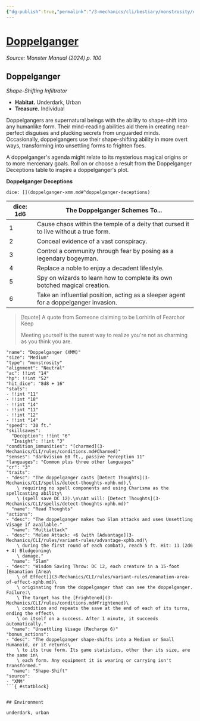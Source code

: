 ```yaml
---
{"dg-publish":true,"permalink":"/3-mechanics/cli/bestiary/monstrosity/doppelganger-xmm/","tags":["ttrpg-cli/compendium/src/5e/xmm","ttrpg-cli/monster/cr/3","ttrpg-cli/monster/environment/underdark","ttrpg-cli/monster/environment/urban","ttrpg-cli/monster/size/medium","ttrpg-cli/monster/type/monstrosity"],"created":"2025-03-01T17:25:19.806-05:00","updated":"2025-04-11T16:42:20.119-04:00"}
---
```


# [Doppelganger](3-Mechanics/CLI/bestiary/monstrosity/doppelganger-xmm.md)
*Source: Monster Manual (2024) p. 100*  

## Doppelganger

*Shape-Shifting Infiltrator*

- **Habitat.** Underdark, Urban  
- **Treasure.** Individual  

Doppelgangers are supernatural beings with the ability to shape-shift into any humanlike form. Their mind-reading abilities aid them in creating near-perfect disguises and plucking secrets from unguarded minds. Occasionally, doppelgangers use their shape-shifting ability in more overt ways, transforming into unsettling forms to frighten foes.

A doppelganger's agenda might relate to its mysterious magical origins or to more mercenary goals. Roll on or choose a result from the Doppelganger Deceptions table to inspire a doppelganger's plot.

**Doppelganger Deceptions**

`dice: [](doppelganger-xmm.md#^doppelganger-deceptions)`

| dice: 1d6 | The Doppelganger Schemes To... |
|-----------|--------------------------------|
| 1 | Cause chaos within the temple of a deity that cursed it to live without a true form. |
| 2 | Conceal evidence of a vast conspiracy. |
| 3 | Control a community through fear by posing as a legendary bogeyman. |
| 4 | Replace a noble to enjoy a decadent lifestyle. |
| 5 | Spy on wizards to learn how to complete its own botched magical creation. |
| 6 | Take an influential position, acting as a sleeper agent for a doppelganger invasion. |{ #doppelganger-deceptions}


> [!quote] A quote from Someone claiming to be Lorhirin of Fearchor Keep  
> 
> Meeting yourself is the surest way to realize you're not as charming as you think you are.


```statblock
"name": "Doppelganger (XMM)"
"size": "Medium"
"type": "monstrosity"
"alignment": "Neutral"
"ac": !!int "14"
"hp": !!int "52"
"hit_dice": "8d8 + 16"
"stats":
- !!int "11"
- !!int "18"
- !!int "14"
- !!int "11"
- !!int "12"
- !!int "14"
"speed": "30 ft."
"skillsaves":
  "Deception": !!int "6"
  "Insight": !!int "3"
"condition_immunities": "[charmed](3-Mechanics/CLI/rules/conditions.md#Charmed)"
"senses": "darkvision 60 ft., passive Perception 11"
"languages": "Common plus three other languages"
"cr": "3"
"traits":
- "desc": "The doppelganger casts [Detect Thoughts](3-Mechanics/CLI/spells/detect-thoughts-xphb.md),\
    \ requiring no spell components and using Charisma as the spellcasting ability\
    \ (spell save DC 12).\n\nAt will: [Detect Thoughts](3-Mechanics/CLI/spells/detect-thoughts-xphb.md)"
  "name": "Read Thoughts"
"actions":
- "desc": "The doppelganger makes two Slam attacks and uses Unsettling Visage if available."
  "name": "Multiattack"
- "desc": "Melee Attack: +6 (with [Advantage](3-Mechanics/CLI/rules/variant-rules/advantage-xphb.md)\
    \ during the first round of each combat), reach 5 ft. Hit: 11 (2d6 + 4) Bludgeoning\
    \ damage."
  "name": "Slam"
- "desc": "Wisdom Saving Throw: DC 12, each creature in a 15-foot [Emanation [Area\
    \ of Effect]](3-Mechanics/CLI/rules/variant-rules/emanation-area-of-effect-xphb.md)\
    \ originating from the doppelganger that can see the doppelganger. Failure:\
    \ The target has the [Frightened](3-Mechanics/CLI/rules/conditions.md#Frightened)\
    \ condition and repeats the save at the end of each of its turns, ending the effect\
    \ on itself on a success. After 1 minute, it succeeds automatically."
  "name": "Unsettling Visage (Recharge 6)"
"bonus_actions":
- "desc": "The doppelganger shape-shifts into a Medium or Small Humanoid, or it returns\
    \ to its true form. Its game statistics, other than its size, are the same in\
    \ each form. Any equipment it is wearing or carrying isn't transformed."
  "name": "Shape-Shift"
"source":
- "XMM"
```{ #statblock}


## Environment

underdark, urban